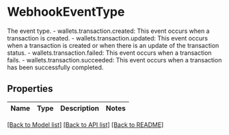 # WebhookEventType

The event type.   - wallets.transaction.created: This event occurs when a transaction is created.   - wallets.transaction.updated: This event occurs when a transaction is created or when there is an update of the transaction status.   - wallets.transaction.failed: This event occurs when a transaction fails.   - wallets.transaction.succeeded: This event occurs when a transaction has been successfully completed.

## Properties

Name | Type | Description | Notes
------------ | ------------- | ------------- | -------------

[[Back to Model list]](../README.md#documentation-for-models) [[Back to API list]](../README.md#documentation-for-api-endpoints) [[Back to README]](../README.md)


